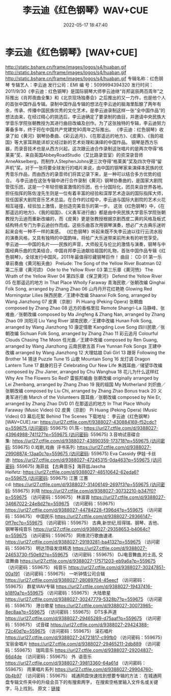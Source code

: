 ﻿---
title: 李云迪《红色钢琴》WAV+CUE
date: 2022-05-17 18:47:40
categories: 古典音乐、新世纪、纯音雅乐
tags: 纯音雅乐
---
# 李云迪《红色钢琴》[WAV+CUE]

http://static.bshare.cn/frame/images/logos/s4/huaban.gif
http://static.bshare.cn/frame/images/logos/s4/huaban.gif
http://static.bshare.cn/frame/images/logos/s4/huaban.gif
专辑名称：红色钢琴
专辑艺人：李云迪
发行公司：EMI
编 号：5099994394320
发行时间：2011/9/30《李云迪：红色钢琴》是国际钢琴大师李云迪继“肖邦诞辰两百周年”之际推出《肖邦夜曲全集》和《北京现场独奏会》之后推出的又一力作，也是他个人的首张中国作品专辑。录制中国作品专辑的想法在李云迪的脑海里酝酿了两年有余，传承、传播中国民族优秀的文化艺术，是李云迪录制这样一张“全中国作品”的想法由来，在经过精心的挑选后，李云迪确定了要录制的曲目，并邀请中央民族大学音乐学院张朝教授为其进行曲目改编及创作。为了这张独特的专辑，李云迪努力筹备多年，终于将在中国共产党建党90周年之际推出。
《李云迪：红色钢琴》收录了如《黄河》钢琴协奏曲、《彩云追月》、《在那遥远的地方》、《皮黄》、《我的祖国》等大家耳熟能详却又经过新的艺术处理和演绎的中国作品。
钢琴是西方乐器，而录音技术也是从西方兴起，这次跟云迪合作录制这张唱片的是两次夺得“格莱美”奖、来自英国AbbeyRoadStudio（艾比路录音室）的资深录音师ArneAkselberg，而制作人StephenJohns更三次夺得“格莱美”奖及四次夺得“留声机”奖。对于一张将要全球发行的唱片来说，由中国的钢琴家来演绎本民族的优秀音乐作品，而由西方的录音师们将其记录下来，是一种可以结合多方优势的组合。
与李云迪在这张专辑中进行合作录制《黄河》钢琴协奏曲的，是国家大剧院管弦乐团，这是一个年轻但极富激情的乐团，也十分国际化，团员来自世界各地。担任指挥的陈佐湟先生则是一位有着丰富的经验和深厚艺术造诣的国际指挥大师，现任国家大剧院音乐艺术总监。在合作的过程中，李云迪与国际大剧院的艺术火花相互碰撞，经验加上激情，是创造完美音乐的第一步。
这张《红色钢琴》中，《在那遥远的地方》、《我的祖国》、《义勇军进行曲》都是由中央民族大学音乐学院张朝教授为云迪而重新改编的，而《皮黄》更是张教授根据京剧西皮二黄的风格及板式结构特点专门为李云迪创作而成。这些乐曲首次用钢琴演奏，想必广大古典乐迷听起来会有一种不一样的美感。
《红色钢琴》听起来既不失李云迪以往行云流水般的演奏风格，又具有独特的中国韵味，将给广大乐迷带来前所未有的听觉享受。
李云迪——中国的名片——民族的声音，大师般无与伦比的激情与演奏，钢琴与中国经典乐曲的完美结合，中国肖邦李云迪献给祖国的礼物，首张中国作品专辑《红色钢琴》，全球发行中国风，2011年最值得珍藏钢琴巨作！
曲目：
CD
01 第一乐章前奏曲《黄河船夫曲》 Prelude: The Song of the Yellow River
Boatman
02 第二乐章《黄河颂》 Ode to the Yellow River
03 第三乐章《黄河愤》 The Wrath of the Yellow River
04 第四乐章《保卫黄河》 Defend the Yellow River
05 在那遥远的地方 In That Place Wholly Faraway
青海民歌／张朝改编 Qinghai Folk Song, arranged by Zhang Zhao
06 山丹丹开花红艳艳 Glowing Red Morningstar Lilies
陕西民歌／王建中改编 Shaanxi Folk Song, arranged by Wang Jianzhong
07 皮黄（京剧） Pi Huang (Peking Opera)
张朝曲 composed by Zhang Zhao
08 远方的香格里拉 Remote Shangri-La
马静峰、张难曲／张朝改编 composed by Ma Jingfeng & Zhang Nan, arranged by
Zhang Zhao
09 浏阳河 Liu Yang River
湖南民歌／王建中改编 Hunan Folk Song, arranged by Wang Jianzhong
10 康定情歌 Kangding Love Song
四川民歌／张朝改编 Sichuan Folk Song, arranged by Zhang Zhao
11 彩云追月 Colourful Clouds Chasing The Moon
任光曲／王建中改编 composed by Ren Guang, arranged by Wang Jianzhong
云南民歌五首 Five Yunnan Folk Songs
王建中改编 arranged by Wang Jianzhong
12 大理姑娘 Dali Girl
13 跟哥 Following the Brother
14 猜谜 Puzzle Tune
15 山歌 Mountain Song
16 龙灯调 Dragon Lantern Tune
17 翻身的日子 Celebrating Our New Life
朱践耳曲／储望华改编 composed by Zhu Jianer, arranged by Chu Wanghua
18 花儿为什么这样红 Why Are The Flowers So Red?
雷振邦编曲 张朝改编 originally arranged by Lei Zhenbang, arranged by Zhang
Zhao
19 我的祖国 My Motherland
刘炽曲／张朝改编 composed by Liu Chi, arranged by Zhang Zhao
Bonus track
20 义勇军进行曲 March of the Volunteers
聂耳曲／张朝改编 composed by Nie Er, arranged by Zhang Zhao
DVD
01 在那遥远的地方 In That Place Wholly Faraway (Music Video)
02 皮黄（京剧） Pi Huang (Peking Opera) (Music Video)
03 幕后花絮 Behind The Scenes
下载地址：
李云迪《红色钢琴》[WAV+CUE].rar: https://url27.ctfile.com/f/9388027-430884169-f52cdc?p=559675 (访问密码:
559675)
01.陈-: https://url27.ctfile.com/d/9388027-43964988-741127?p=559675 (访问密码:
559675)
3.音响试音碟合集: https://url27.ctfile.com/d/9388027-43890359-173718?p=559675 (访问密码:
559675)
0.戏剧,戏曲  评书系列: https://url27.ctfile.com/d/9388027-29908874-13aa0c?p=559675 (访问密码:
559675)
Eva Cassidy
伊娃·卡丝迪: https://url27.ctfile.com/d/9388027-47245315-0da463?p=559675 (访问密码:
559675)
海菲兹
【古典音乐】海菲兹Jascha
Heifetz: https://url27.ctfile.com/d/9388027-48510642-62eda6?p=559675 (访问密码:
559675)
江蕙
江蕙cd: https://url27.ctfile.com/d/9388027-31406149-2697f3?p=559675 (访问密码:
559675)
刘晓
https://url27.ctfile.com/d/9388027-30732210-b347f0?p=559675
（访问密码：559675）
林淑蓉
https://url27.ctfile.com/d/9388027-34667022-24e8d2?p=559675
（访问密码：559675）
https://url27.ctfile.com/d/9388027-44784228-f396d4?p=559675
（访问密码：559675）
中国民乐
https://url27.ctfile.com/d/9388027-29366147-0ff7ec?p=559675
（访问密码：559675）
古典,新世纪,班得瑞、钢琴、吉他、钢琴等纯音乐
https://url27.ctfile.com/d/9388027-29358653-b4064c?p=559675
（访问密码：559675）
网络流行歌曲速递.
https://url27.ctfile.com/d/9388027-29193281-ba4132?p=559675
（访问密码：559675）
明达顶级发烧精选
https://url27.ctfile.com/d/9388027-24653730-f50e92?p=559675
（访问密码：559675）
DJ电音舞曲,的士高, 交谊舞曲
https://url27.ctfile.com/d/9388027-17571203-eb9a6a?p=559675
（访问密码：559675）
纯音乐
https://url27.ctfile.com/d/9388027-30247851-00a191
（访问密码：559675）
一听钟情公司合辑
https://url27.ctfile.com/d/9388027-28089704-45eecf
（访问密码：559675）
群星WAV专辑
https://url27.ctfile.com/d/9388027-19437416-b18f0a?p=559675
（访问密码：559675）
大陆歌星
https://url27.ctfile.com/d/9388027-30247779-5328b7?p=559675
（访问密码：559675）
港台歌星
https://url27.ctfile.com/d/9388027-30073965-8ec8aa?p=559675
（访问密码：559675）
DTS多声道
https://url27.ctfile.com/d/9388027-29465289-d75aaf?p=559675
（访问密码：559675）
试音碟
https://url27.ctfile.com/d/9388027-29424388-72c40d?p=559675
（访问密码：559675）
滚石唱片
https://url27.ctfile.com/d/9388027-24721817-c99fb0
（访问密码：559675）
宝丽金唱片
https://url27.ctfile.com/d/9388027-29465211-2db889
（访问密码：559675）
瑞鸣音乐
https://url27.ctfile.com/d/9388027-29204837-66d4de
（访问密码：559675）
外  语音乐
https://url27.ctfile.com/d/9388027-39813360-64a61d
（访问密码：559675）
雨果唱片系列
https://url27.ctfile.com/d/9388027-29904760-0b4b97
（访问密码：559675）
城通网盘快速找到想要专辑的方法：
在城通网盘专辑文件夹中的升级会员下的有搜索两字，
在搜索空格里输入文件名或关键字，马上找到。
原文：[链接](https://blog.sina.com.cn/s/blog_1647c7e7601030xag.html)